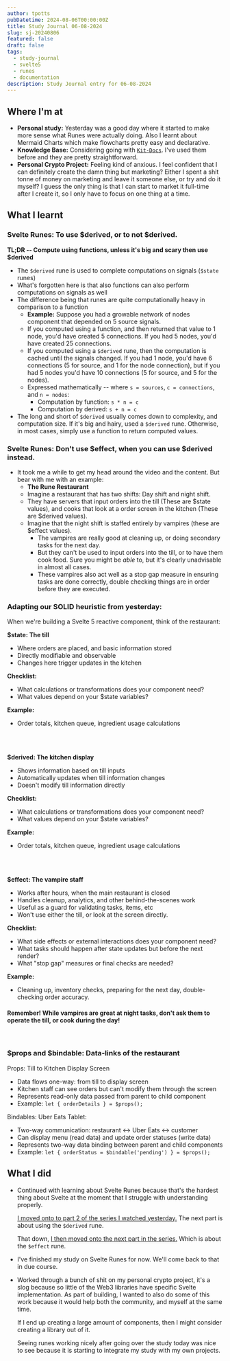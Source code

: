 ```yaml
---
author: tpotts
pubDatetime: 2024-08-06T00:00:00Z
title: Study Journal 06-08-2024
slug: sj-20240806
featured: false
draft: false
tags:
  - study-journal
  - svelte5
  - runes
  - documentation
description: Study Journal entry for 06-08-2024
---
```


## Where I'm at

- **Personal study:** Yesterday was a good day where it started to make more sense what Runes were actually doing. Also I learnt about Mermaid Charts which make flowcharts pretty easy and declarative.
- **Knowledge Base:** Considering going with [`Kit-Docs`](https://github.com/svelteness/kit-docs). I've used them before and they are pretty straightforward.
- **Personal Crypto Project:** Feeling kind of anxious. I feel confident that I can definitely create the damn thing but marketing? Either I spent a shit tonne of money on marketing and leave it someone else, or try and do it myself? I guess the only thing is that I can start to market it full-time after I create it, so I only have to focus on one thing at a time.

## What I learnt

### Svelte Runes: To use $derived, or to not $derived.

**TL;DR -- Compute using functions, unless it's big and scary then use $derived**

- The `$derived` rune is used to complete computations on signals (`$state` runes)
- What's forgotten here is that also functions can also perform computations on signals as well
- The difference being that runes are quite computationally heavy in comparison to a function
  - **Example:** Suppose you had a growable network of nodes component that depended on 5 source signals.
  - If you computed using a function, and then returned that value to 1 node, you'd have created 5 connections. If you had 5 nodes, you'd have created 25 connections.
  - If you computed using a `$derived` rune, then the computation is cached until the signals changed. If you had 1 node, you'd have 6 connections (5 for source, and 1 for the node connection), but if you had 5 nodes you'd have 10 connections (5 for source, and 5 for the nodes).
  - Expressed mathematically -- where `s = sources`, `c = connections`, and `n = nodes`:
    - Computation by function: `s * n = c`
    - Computation by derived: `s + n = c`
- The long and short of `$derived` usually comes down to complexity, and computation size. If it's big and hairy, used a `$derived` rune. Otherwise, in most cases, simply use a function to return computed values.

### Svelte Runes: Don't use $effect, when you can use $derived instead.

- It took me a while to get my head around the video and the content. But bear with me with an example:
  - **The Rune Restaurant**
  - Imagine a restaurant that has two shifts: Day shift and night shift.
  - They have servers that input orders into the till (These are $state values), and cooks that look at a order screen in the kitchen (These are $derived values).
  - Imagine that the night shift is staffed entirely by vampires (these are $effect values).
    - The vampires are really good at cleaning up, or doing secondary tasks for the next day.
    - But they can't be used to input orders into the till, or to have them cook food. Sure you might be _able_ to, but it's clearly unadvisable in almost all cases.
    - These vampires also act well as a stop gap measure in ensuring tasks are done correctly, double checking things are in order before they are executed.

### Adapting our SOLID heuristic from yesterday:

When we're building a Svelte 5 reactive component, think of the restaurant:

**$state: The till**

- Where orders are placed, and basic information stored
- Directly modifiable and observable
- Changes here trigger updates in the kitchen

**Checklist:**

- What calculations or transformations does your component need?
- What values depend on your $state variables?

**Example:**

- Order totals, kitchen queue, ingredient usage calculations

<br>
<br>

**$derived: The kitchen display**

- Shows information based on till inputs
- Automatically updates when till information changes
- Doesn't modify till information directly

**Checklist:**

- What calculations or transformations does your component need?
- What values depend on your $state variables?

**Example:**

- Order totals, kitchen queue, ingredient usage calculations

<br>
<br>

**$effect: The vampire staff**

- Works after hours, when the main restaurant is closed
- Handles cleanup, analytics, and other behind-the-scenes work
- Useful as a guard for validating tasks, items, etc
- Won't use either the till, or look at the screen directly.

**Checklist:**

- What side effects or external interactions does your component need?
- What tasks should happen after state updates but before the next render?
- What "stop gap" measures or final checks are needed?

**Example:**

- Cleaning up, inventory checks, preparing for the next day, double-checking order accuracy.

#### Remember! While vampires are great at night tasks, don't ask them to operate the till, or cook during the day!

<br>

### $props and $bindable: Data-links of the restaurant

Props: Till to Kitchen Display Screen

- Data flows one-way: from till to display screen
- Kitchen staff can see orders but can't modify them through the screen
- Represents read-only data passed from parent to child component
- Example: `let { orderDetails } = $props();`

Bindables: Uber Eats Tablet:

- Two-way communication: restaurant ↔ Uber Eats ↔ customer
- Can display menu (read data) and update order statuses (write data)
- Represents two-way data binding between parent and child components
- Example: `let { orderStatus = $bindable('pending') } = $props();`

## What I did

- Continued with learning about Svelte Runes because that's the hardest thing about Svelte at the moment that I struggle with understanding properly.

  [I moved onto to part 2 of the series I watched yesterday.](https://www.youtube.com/watch?v=ezW1gc9GqCg) The next part is about using the `$derived` rune.

  That down, [I then moved onto the next part in the series.](https://www.youtube.com/watch?v=HFTxHu614OU) Which is about the `$effect` rune.

- I've finished my study on Svelte Runes for now. We'll come back to that in due course.

- Worked through a bunch of shit on my personal crypto project, it's a slog because so little of the Web3 libraries have specific Svelte implementation. As part of building, I wanted to also do some of this work because it would help both the community, and myself at the same time.

  If I end up creating a large amount of components, then I might consider creating a library out of it.

  Seeing runes working nicely after going over the study today was nice to see because it is starting to integrate my study with my own projects.
